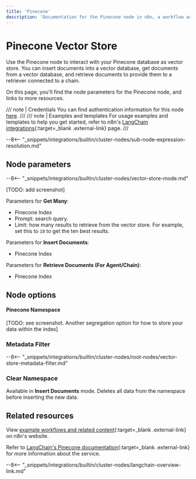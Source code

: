 ```yaml
---
title: 'Pinecone'
description: 'Documentation for the Pinecone node in n8n, a workflow automation platform. Includes details of operations and configuration, and links to examples and credentials information.'
---
```


# Pinecone Vector Store

Use the Pinecone node to interact with your Pinecone database as vector store. You can insert documents into a vector database, get documents from a vector database, and retrieve documents to provide them to a retriever connected to a chain.

On this page, you'll find the node parameters for the Pinecone node, and links to more resources.

/// note | Credentials
You can find authentication information for this node [here](/integrations/builtin/credentials/pinecone/).
///
/// note | Examples and templates
For usage examples and templates to help you get started, refer to n8n's [LangChain integrations](https://n8n.io/integrations/pinecone-insert/){:target=_blank .external-link} page.
///

--8<-- "_snippets/integrations/builtin/cluster-nodes/sub-node-expression-resolution.md"
	
## Node parameters

--8<-- "_snippets/integrations/builtin/cluster-nodes/vector-store-mode.md"

[TODO: add screenshot]

Parameters for **Get Many**:

* Pinecone Index
* Prompt: search query.
* Limit: how many results to retrieve from the vector store. For example, set this to `10` to get the ten best results.

Parameters for **Insert Documents**:

* Pinecone Index

Parameters for **Retrieve Documents (For Agent/Chain)**:

* Pinecone Index

## Node options

#### Pinecone Namespace 

[TODO: see screenshot. Another segregation option for how to store your data within the index]

### Metadata Filter

--8<-- "_snippets/integrations/builtin/cluster-nodes/root-nodes/vector-store-metadata-filter.md"

### Clear Namespace

Available in **Insert Documents** mode. Deletes all data from the namespace before inserting the new data.

## Related resources

View [example workflows and related content](https://n8n.io/integrations/pinecone-insert/){:target=_blank .external-link} on n8n's website.

Refer to [LangChain's Pinecone documentation](https://js.langchain.com/docs/modules/data_connection/vectorstores/integrations/pinecone){:target=_blank .external-link} for more information about the service.

--8<-- "_snippets/integrations/builtin/cluster-nodes/langchain-overview-link.md"
